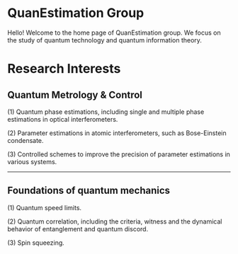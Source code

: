 # **QuanEstimation Group**

Hello! Welcome to the home page of QuanEstimation group. We focus on the study of quantum technology and quantum information theory. 

# **Research Interests**

## Quantum Metrology & Control

(1) Quantum phase estimations, including single and multiple phase estimations in optical interferometers.

(2) Parameter estimations in atomic interferometers, such as Bose-Einstein condensate.

(3) Controlled schemes to improve the precision of parameter estimations in various systems. 

---

## Foundations of quantum mechanics

(1) Quantum speed limits. ​​ 

(2) Quantum correlation, including the criteria, witness and the dynamical behavior of entanglement and quantum discord.

(3) Spin squeezing.

